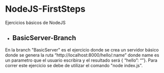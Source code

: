 # NodeJS-FirstSteps
Ejercicios básicos de NodeJS

- ## BasicServer-Branch
En la branch "BasicServer" es el ejercicio donde se crea un servidor básico donde se genera la ruta  “http://localhost:8000/hello/:name” donde name es un parametro que el usuario escribira y el resultado será { “hello”: “<name>”}. Para correr este ejercicio se debe de utilizar el comando "node index.js". 
